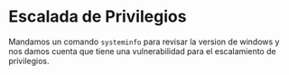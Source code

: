 # Escalada de Privilegios

Mandamos un comando `systeminfo` para revisar la version de windows y nos damos cuenta que tiene una vulnerabilidad para el escalamiento de privilegios.